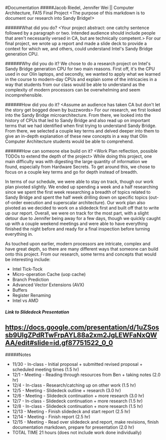 #Documentation
#####Jacob Riedel, Jennifer Wei || Computer Architecture, FA15 Final Project
<The purpose of this markdown is to document our research into Sandy Bridge!>

######What did you do?
<Your project abstract: one catchy sentence followed by a paragraph or two. Intended audience should include people that aren't necessarily versed in CA, but are technically competent.>
For our final project, we wrote up a report and made a slide deck to provide a context for which we, and others, could understand Intel's Sandy Bridge generation CPU.

######Why did you do it?
<A paragraph or so about why the project you chose is worthwhile and interesting>
We chose to do a research project on Intel's Sandy Bridge generation CPU for two main reasons. First off, it's the CPU used in our Olin laptops, and secondly, we wanted to apply what we learned in the course to modern-day CPUs and explain some of the intricacies in a way that students from our class would be able to understand as the complexity of modern processors can be overwhelming and seem incomprehensible.

######How did you do it?
<Assume an audience has taken CA but don't let the story get bogged down by buzzwords>
For our research, we first looked into the Sandy Bridge microarchitecture. From there, we looked into the history of CPUs that led to Sandy Bridge and also read up on important terms that we had identified when first trying to understand Sandy Bridge. From there, we selected a couple key terms and delved deeper into them to give an in-depth explanation of these new concepts in a way that Olin Computer Architecture students would be able to comprehend.

######How can someone else build on it?
<Work Plan reflection, possible TODOs to extend the depth of the project>
While doing this project, one main difficulty was with digesting the large quantity of information we found, especially from Hardware Secrets. To get around this, we chose to focus on a couple key terms and go for depth instead of breadth.

In terms of our schedule, we were able to stay on track, though our work plan pivoted slightly. We ended up spending a week and a half researching since we spent the first week researching a breadth of topics related to Sandy Bridge and spent the half week drilling down on specific topics (out-of-order execution and superscalar architecture). Our work plan also pivoted as we decided to work on a slidedeck first and built off that to write up our report. Overall, we were on track for the most part, with a slight detour due to Jennifer being away for a few days, though we quickly caught up with a couple weekend meetings and were able to have everything finished the night before and ready for a final inspection before turning everything in.

As touched upon earlier, modern processors are intricate, complex and have great depth, so there are many different ways that someone can build onto this project. From our research, some terms and concepts that would be interesting include:
- Intel Tick-Tock
- Micro-operation Cache (uop cache)
- Branch Prediction
- Advanced Vector Extensions (AVX)
- Buffers
- Register Renaming
- Intel vs AMD

##### Link to Slidedeck Presentation
<a>https://docs.google.com/presentation/d/1uZSossb9UlgZPdRTwFrpAYL88a2xm2JgLEWFaNxQWAA/edit#slide=id.gf87751522_0_0</a>
---
#####Notes
- 11/30 - In-class - Initial proposal + submitted revised proposal + scheduled meeting times (1.5 hr)
- 12/1 - Meeting - Reading through resources from Ben + taking notes (2.0 hr)
- 12/4 - In-class - Research/catching up on other work (1.5 hr)
- 12/5 - Meeting - Slidedeck outline + research (3.0 hr)
- 12/6 - Meeting - Slidedeck continuation + more research (3.0 hr)
- 12/7 - In-class - Slidedeck continuation + more research (1.5 hr)
- 12/8 - In-class - Slidedeck continuation + more research (1.5 hr)
- 12/13 - Meeting - Finish slidedeck and start report (2.5 hr)
- 12/14 - Meeting - Finish report (2.5 hr)
- 12/15 - Meeting - Read over slidedeck and report, make revisions, finish documentation markdown, prepare for presentation (2.0 hr)
- TOTAL TIME 21 hours (does not include work done individually)
